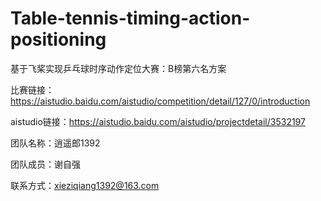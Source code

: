 # Table-tennis-timing-action-positioning
基于飞桨实现乒乓球时序动作定位大赛：B榜第六名方案

比赛链接：https://aistudio.baidu.com/aistudio/competition/detail/127/0/introduction

aistudio链接：https://aistudio.baidu.com/aistudio/projectdetail/3532197

团队名称：逍遥郎1392

团队成员：谢自强

联系方式：xieziqiang1392@163.com





